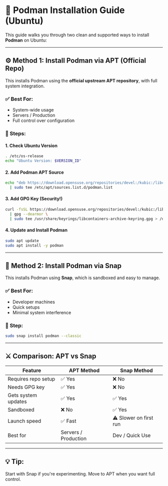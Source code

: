 # 🐳 Podman Installation Guide (Ubuntu)

This guide walks you through two clean and supported ways to install **Podman** on Ubuntu:

---

## ⚙️ Method 1: Install Podman via APT (Official Repo)

This installs Podman using the **official upstream APT repository**, with full system integration.

### ✅ Best For:
- System-wide usage
- Servers / Production
- Full control over configuration

### 🧭 Steps:

#### 1. Check Ubuntu Version
```bash
. /etc/os-release
echo "Ubuntu Version: $VERSION_ID"
```

#### 2. Add Podman APT Source
```bash
echo "deb https://download.opensuse.org/repositories/devel:/kubic:/libcontainers:/stable/xUbuntu_${VERSION_ID}/ /" \
  | sudo tee /etc/apt/sources.list.d/podman.list
```

#### 3. Add GPG Key (Security!)
```bash
curl -fsSL https://download.opensuse.org/repositories/devel:/kubic:/libcontainers:/stable/xUbuntu_${VERSION_ID}/Release.key \
  | gpg --dearmor \
  | sudo tee /usr/share/keyrings/libcontainers-archive-keyring.gpg > /dev/null
```

#### 4. Update and Install Podman
```bash
sudo apt update
sudo apt install -y podman
```

---

## 🚀 Method 2: Install Podman via Snap

This installs Podman using **Snap**, which is sandboxed and easy to manage.

### ✅ Best For:
- Developer machines
- Quick setups
- Minimal system interference

### 🧭 Step:

```bash
sudo snap install podman --classic
```

---

## ⚔️ Comparison: APT vs Snap

| Feature                    | APT Method            | Snap Method            |
|----------------------------|------------------------|-------------------------|
| Requires repo setup        | ✅ Yes                 | ❌ No                   |
| Needs GPG key              | ✅ Yes                 | ❌ No                   |
| Gets system updates        | ✅ Yes                 | ✅ Yes                  |
| Sandboxed                  | ❌ No                  | ✅ Yes                  |
| Launch speed               | ✅ Fast                | ⚠️ Slower on first run  |
| Best for                   | Servers / Production   | Dev / Quick Use         |

---

## 💡 Tip:
Start with Snap if you're experimenting. Move to APT when you want full control.

